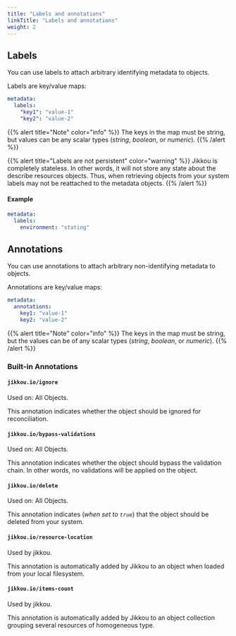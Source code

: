```yaml
---
title: "Labels and annotations"
linkTitle: "Labels and annotations"
weight: 2
---
```


## Labels

You can use labels to attach arbitrary identifying metadata to objects.

Labels are key/value maps:

```yaml
metadata:
  labels:
    "key1": "value-1"
    "key2": "value-2"
```

{{% alert title="Note" color="info" %}}
The keys in the map must be string, but values can be any scalar types (_string_, _boolean_, or _numeric_).
{{% /alert %}}

{{% alert title="Labels are not persistent" color="warning" %}}
Jikkou is completely stateless. In other words, it will not store any state about the describe resources objects. Thus,
when
retrieving objects from your system labels may not be reattached to the metadata objects.
{{% /alert %}}

#### Example

```yaml
metadata:
  labels:
    environment: "stating"
```

## Annotations

You can use annotations to attach arbitrary non-identifying metadata to objects.

Annotations are key/value maps:

```yaml
metadata:
  annotations:
    key1: "value-1"
    key2: "value-2"
```

{{% alert title="Note" color="info" %}}
The keys in the map must be string, but the values can be of any scalar types (_string_, _boolean_, or _numeric_).
{{% /alert %}}

### Built-in Annotations

#### `jikkou.io/ignore`

Used on: All Objects.

This annotation indicates whether the object should be ignored for reconciliation.

#### `jikkou.io/bypass-validations`

Used on: All Objects.

This annotation indicates whether the object should bypass the validation chain. In other words, no validations will be
applied on the object.

#### `jikkou.io/delete`

Used on: All Objects.

This annotation indicates (_when set to `true`_) that the object should be deleted from your system.

#### `jikkou.io/resource-location`

Used by jikkou.

This annotation is automatically added by Jikkou to an object when loaded from your local filesystem.

#### `jikkou.io/items-count`

Used by jikkou.

This annotation is automatically added by Jikkou to an object collection grouping several resources of homogeneous type.
